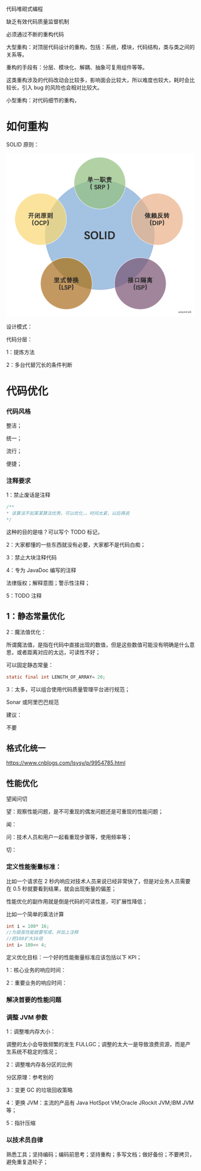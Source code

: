 代码堆砌式编程

缺乏有效代码质量监督机制

必须通过不断的重构代码

大型重构：对顶层代码设计的重构，包括：系统，模块，代码结构，类与类之间的关系等。

重构的手段有：分层、模块化、解耦、抽象可复用组件等等。

这类重构涉及的代码改动会比较多，影响面会比较大，所以难度也较大，耗时会比较长，引入 bug 的风险也会相对比较大。

小型重构：对代码细节的重构，

# 如何重构

SOLID 原则：

![图片](media/640.png)

设计模式：

代码分层：

1：提炼方法

2：多台代替冗长的条件判断

# 代码优化

### 代码风格

整洁；

统一；

流行；

便捷；

### 注释要求

1：禁止废话是注释

```java
/**
* 该算法不如某某算法优秀，可以优化，，时间太紧，以后再说
*/
```

这种的目的是啥？可以写个 TODO 标记，

2：大家都懂的一些东西就没有必要，大家都不是代码白痴；

3：禁止大块注释代码

4：专为 JavaDoc 编写的注释

法律版权；解释意图；警示性注释；

5：TODO 注释

## 1：静态常量优化

2：魔法值优化：

所谓魔法值，是指在代码中直接出现的数值，但是这些数值可能没有明确是什么意思，或者距离对应的太远，可读性不好；

可以固定静态常量：

```java
static final int LENGTH_OF_ARRAY= 20;
```

3：太多，可以组合使用代码质量管理平台进行规范；

Sonar 或阿里巴巴规范

建议：

不要

## 格式化统一

https://www.cnblogs.com/lsysy/p/9954785.html

## 性能优化

望闻问切

望：观察性能问题，是不可重现的偶发问题还是可重现的性能问题；

闻：

问：技术人员和用户一起看重现步骤等，使用频率等；

切：

### 定义性能衡量标准：

比如一个请求在 2 秒内响应对技术人员来说已经非常快了，但是对业务人员需要在 0.5 秒就要看到结果，就会出现衡量的偏差；

性能优化的副作用就是倒是代码的可读性差，可扩展性降低；

比如一个简单的乘法计算

```java
int i = 100* 16;
//为提高性能就要写成，并加上注释
//把100扩大16倍
int i= 100<< 4;
```

定义优化目标：一个好的性能衡量标准应该包括以下 KPI；

1：核心业务的响应时间：

2：重要业务的响应时间：

### 解决首要的性能问题

### 调整 JVM 参数

1：调整堆内存大小：

调整的太小会导致频繁的发生 FULLGC；调整的太大一是导致浪费资源，而是产生系统不稳定的情况；

2：调整堆内存各分区的比例

分区原理：参考别的

3：变更 GC 的垃圾回收策略

4：更换 JVM：主流的产品有 Java HotSpot VM;Oracle JRockit JVM;IBM JVM 等；

5：指针压缩

### 以技术员自律

熟悉工具；坚持编码；编码前思考；坚持重构；多写文档；做好备份；不要拷贝，避免重复造轮子；
